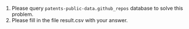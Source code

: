 1. Please query `patents-public-data.github_repos` database to solve this problem.
2. Please fill in the file result.csv with your answer.
